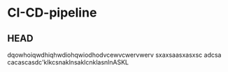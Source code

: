 # CI-CD-pipeline

## HEAD 
dqowhoiqwdhiqhwdiohqwiodhodvcewvcwervwerv
sxaxsaasxasxsc adcsa
cacascasdc'klkcsnaklnsaklcnklasnlnASKL